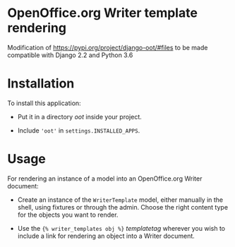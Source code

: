 # OpenOffice.org Writer template rendering

Modification of https://pypi.org/project/django-oot/#files to be made compatible with Django 2.2 and Python 3.6


# Installation

To install this application:

 * Put it in a directory *oot* inside your project.

 * Include ``'oot'`` in ``settings.INSTALLED_APPS``.

# Usage

For rendering an instance of a model into an OpenOffice.org Writer document:

 * Create an instance of the ``WriterTemplate`` model, either manually in the
    shell, using fixtures or through the admin. Choose the right content type
    for the objects you want to render.

 * Use the ``{% writer_templates obj %}`` *templatetag* wherever you wish to
    include a link for rendering an object into a Writer document.
